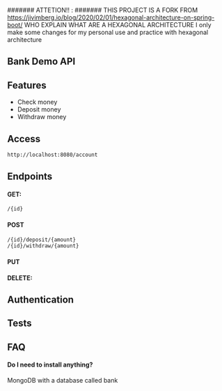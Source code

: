 ####### ATTETION!! : #######
THIS PROJECT IS A FORK FROM 
https://jivimberg.io/blog/2020/02/01/hexagonal-architecture-on-spring-boot/
WHO EXPLAIN WHAT ARE A HEXAGONAL ARCHITECTURE 
I only make some changes for my personal use and practice with hexagonal architecture
## Bank Demo API

## Features

- Check money
- Deposit money
- Withdraw money

## Access

```bash
http://localhost:8080/account
```

## Endpoints
#### GET:
```bash
/{id}
```
#### POST
```bash
/{id}/deposit/{amount}
/{id}/withdraw/{amount}
```

#### PUT
#### DELETE:

## Authentication

## Tests

## FAQ

#### Do I need to install anything?

MongoDB with a database called bank

